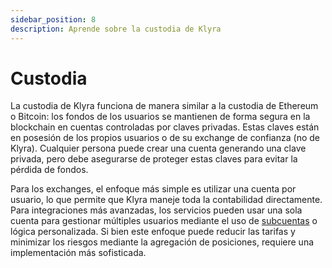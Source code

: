 ```yaml
---
sidebar_position: 8
description: Aprende sobre la custodia de Klyra
---
```


# Custodia
La custodia de Klyra funciona de manera similar a la custodia de Ethereum o Bitcoin: los fondos de los usuarios se mantienen de forma segura en la blockchain en cuentas controladas por claves privadas. Estas claves están en posesión de los propios usuarios o de su exchange de confianza (no de Klyra). Cualquier persona puede crear una cuenta generando una clave privada, pero debe asegurarse de proteger estas claves para evitar la pérdida de fondos.

Para los exchanges, el enfoque más simple es utilizar una cuenta por usuario, lo que permite que Klyra maneje toda la contabilidad directamente. Para integraciones más avanzadas, los servicios pueden usar una sola cuenta para gestionar múltiples usuarios mediante el uso de [subcuentas](./accounting#subcuentas) o lógica personalizada. Si bien este enfoque puede reducir las tarifas y minimizar los riesgos mediante la agregación de posiciones, requiere una implementación más sofisticada.